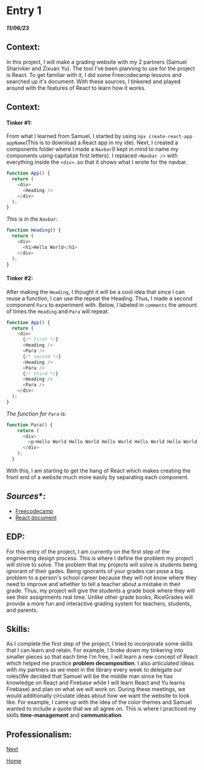 # Entry 1
##### 11/06/23

## **Context**:
In this project, I will make a grading website with my 2 partners (Samuel Sharivker and Zixuan Yu). The tool I've been planning to use for the project is React. To get familiar with it, I did some Freecodecamp lessons and searched up it's document. With these sources, I  tinkered and played around with the features of React to learn how it works.

## **Context**:

#### **Tinker #1**:

From what I learned from Samuel, I started by using `npx create-react-app appName`(This is to download a React app in my ide). Next, I created a components folder where I made a `Navbar`(I kept in mind to name my components using capitalize first letters). I replaced `<Navbar />` with everything inside the `<div>`. so that it shows what I wrote for the navbar.

```js
function App() {
  return (
    <div>
      <Heading />
    </div>
  );
}
```

*This is in the `Navbar`:*

```js
function Heading() {
  return (
    <div>
      <h1>Hello World</h1>
    </div>
  );
}
```

#### **Tinker #2**:

After making the `Heading`, I thought it will be a cool idea that since I can reuse a function, I can use the repeat the Heading. Thus, I made a second component `Para` to experiment with. Below, I labeled in `comments` the amount of times the `Heading` and `Para` will repeat.

```js
function App() {
  return (
    <div>
      {/* first */}
      <Heading />
      <Para />
      {/* second */}
      <Heading />
      <Para />
      {/* third */}
      <Heading />
      <Para />
    </div>
  );
}
```

*The function for `Para` is:*

```js
function Para() {
    return (
      <div>
        <p>Hello World Hello World Hello World Hello World Hello World Hello World Hello World Hello World Hello World Hello World Hello World Hello World Hello World Hello World Hello World Hello World Hello World Hello World Hello World Hello World Hello World Hello World Hello World Hello World</p>
      </div>
    );
  }
```

With this, I am starting to get the hang of React which makes creating the front end of a website much more easily by separating each component.

## *Sources**:

* [Freecodecamp](https://www.freecodecamp.org/learn/front-end-development-libraries/#bootstrap)
* [React document](https://react.dev/learn)

## **EDP**:

For this entry of the project, I am currently on the first step of the engineering design process. This is where I define the problem my project will strive to solve. The problem that my projects will solve is students being ignorant of their gades. Being ignorants of your grades can pose a big problem to a person's school career because they will not know where they need to improve and whether to tell a teacher about a mistake in their grade. Thus, my project will give the students a grade book where they will see their assignments real time. Unlike other grade books, RiceGrades will provide a more fun and interactive grading system for teachers, students, and parents.

## **Skills**:

As I complete the first step of the project, I tried to incorporate some skills that I can learn and retain. For example, I broke down my tinkering into smaller pieces so that each time I'm free, I will learn a new concept of React which helped me practice **problem decomposition**. I also articulated ideas with my partners as we meet in the library every week to delegate our roles(We decided that Samuel will be the middle man since he has knowledge on React and Firebase while I will learn React and Yu learns Firebase) and plan on what we will work on. During these meetings, we would additionally circulate ideas about how we want the website to look like. For example, I came up with the idea of the color themes and Samuel wanted to include a quote that we all agree on. This is where I practiced my skills **time-management** and **communication**.

## **Professionalism**:

[Next](entry02.md)

[Home](../README.md)